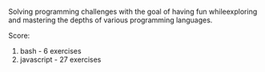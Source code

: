 Solving programming challenges with the goal of having fun whileexploring and mastering the depths of various programming languages.

Score:
1. bash - 6 exercises
2. javascript - 27 exercises
